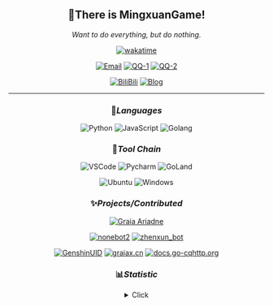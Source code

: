<div align="center">

## 👏There is **MingxuanGame**!

*Want to do everything, but do nothing.*

[![wakatime](https://wakatime.com/badge/user/2da454b7-7cb8-4e03-b041-1de7d643650c.svg?&style=flat-square)](https://wakatime.com/@2da454b7-7cb8-4e03-b041-1de7d643650c)

[![Email](https://img.shields.io/badge/Email-MingxuanGame@outlook.com-57c4e5?style=flat-square&logoColor=fff)](mailto:MingxuanGame@outlook.com)
[![QQ-1](https://img.shields.io/badge/QQ-1060148379-e5ac57?style=flat-square&logoColor=fff)](https://qm.qq.com/cgi-bin/qm/qr?k=mcs-cON_aPNfc3hO8-H7lWJHDX-5nKr7&noverify=0)
[![QQ-2](https://img.shields.io/badge/QQ-1085285105-8957e5?style=flat-square&logoColor=fff)](https://qm.qq.com/cgi-bin/qm/qr?k=Ti-iAkNfy9IIiwUVZdHM5ghCgmSOVLmY&noverify=0)

[![BiliBili](https://img.shields.io/badge/BiliBili-MingxuanGame-pink?style=flat-square&logoColor=fff)](https://space.bilibili.com/478775392)
[![Blog](https://img.shields.io/badge/Blog-blog.mxgame.top-ea6632?style=flat-square&logoColor=fff)](http://blog.mxgame.top/)

<!-- [![Stats](https://img.shields.io/github/stars/MingxuanGame?affiliations=OWNER&color=32eacb&label=Stars&logo=github&style=flat-square)](http://blog.mxgame.top/) -->

---

### 🎨*Languages*

![Python](https://img.shields.io/badge/-Python-blue?style=flat-square&logo=Python&logoColor=fff)
![JavaScript](https://img.shields.io/badge/-JavaScript-ffca18?style=flat-square&logo=JavaScript&logoColor=fff)
![Golang](https://img.shields.io/badge/-Go-007d9c?style=flat-square&logo=Go&logoColor=fff)

### 🔨*Tool Chain*

![VSCode](https://img.shields.io/badge/-VSCode-blue?style=flat-square&logo=visualstudiocode&logoColor=fff)
![Pycharm](https://img.shields.io/badge/-Pycharm-green?style=flat-square&logo=pycharm&logoColor=fff)
![GoLand](https://img.shields.io/badge/-GoLand-purple?style=flat-square&logo=goland&logoColor=fff)

![Ubuntu](https://img.shields.io/badge/-Ubuntu-orange?style=flat-square&logo=Ubuntu&logoColor=fff)
![Windows](https://img.shields.io/badge/-Windows-blue?style=flat-square&logo=Windows&logoColor=fff)

### ✨*Projects/Contributed*

[![Graia Ariadne](https://github-readme-stats.vercel.app/api/pin/?username=GraiaProject&repo=Ariadne&show_owner=true&hide_border=true)](https://github.com/GraiaProject/Ariadne)

[![nonebot2](https://github-readme-stats.vercel.app/api/pin/?username=nonebot&repo=nonebot2&show_owner=true&hide_border=true)](https://github.com/nonebot/nonebot2)
[![zhenxun_bot](https://github-readme-stats.vercel.app/api/pin/?username=HibiKier&repo=zhenxun_bot&show_owner=true&hide_border=true)](https://github.com/HibiKier/zhenxun_bot)

[![GenshinUID](https://github-readme-stats.vercel.app/api/pin/?username=KimigaiiWuyi&repo=GenshinUID&show_owner=true&hide_border=true)](https://github.com/KimigaiiWuyi/GenshinUID)
[![graiax.cn](https://github-readme-stats.vercel.app/api/pin/?username=GraiaCommunity&repo=Docs&show_owner=true&hide_border=true)](https://github.com/GraiaCommunity/Docs)
[![docs.go-cqhttp.org](https://github-readme-stats.vercel.app/api/pin/?username=ishkong&repo=go-cqhttp-docs&show_owner=true&hide_border=true)](https://github.com/ishkong/go-cqhttp-docs)

### 📊*Statistic*

<details>
  <summary>Click</summary>
  
![All](./github-metrics.svg)

</details>

</div>
